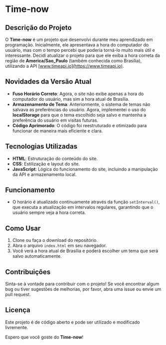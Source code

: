 # Time-now

## Descrição do Projeto

O **Time-now** é um projeto que desenvolvi durante meu aprendizado em programação. Inicialmente, ele apresentava a hora do computador do usuário, mas com o tempo percebi que poderia torná-lo muito mais útil e interessante. Decidi atualizar o projeto para que ele exiba a hora correta da região de **America/Sao_Paulo** (também conhecida como Brasília), utilizando a API [www.timeapi.io](https://www.timeapi.io).

## Novidades da Versão Atual

- **Fuso Horário Correto**: Agora, o site não exibe apenas a hora do computador do usuário, mas sim a hora atual de Brasília.
- **Armazenamento de Tema**: Anteriormente, o sistema de temas não salvava as preferências do usuário. Agora, implementei o uso do **localStorage** para que o tema escolhido seja salvo e mantenha a preferência do usuário em visitas futuras.
- **Código Aprimorado**: O código foi reestruturado e otimizado para funcionar de maneira mais eficiente e clara.

## Tecnologias Utilizadas

- **HTML**: Estruturação do conteúdo do site.
- **CSS**: Estilização e layout do site.
- **JavaScript**: Lógica do funcionamento do site, incluindo a manipulação da API e armazenamento local.

## Funcionamento

- O horário é atualizado continuamente através da função `setInterval()`, que executa a atualização em intervalos regulares, garantindo que o usuário sempre veja a hora correta.

## Como Usar

1. Clone ou faça o download do repositório.
2. Abra o arquivo `index.html` em seu navegador.
3. Você verá a hora atual de Brasília e poderá escolher um tema que será salvo automaticamente.

## Contribuições

Sinta-se à vontade para contribuir com o projeto! Se você encontrar algum bug ou tiver sugestões de melhorias, por favor, abra uma issue ou envie um pull request.

## Licença

Este projeto é de código aberto e pode ser utilizado e modificado livremente. 

Espero que você goste do **Time-now**!